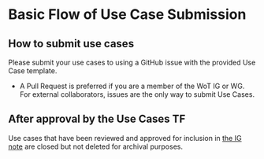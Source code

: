 # Basic Flow of Use Case Submission

## How to submit use cases

Please submit your use cases to using a GitHub issue with the provided Use Case template.
  - A Pull Request is preferred if you are a member of the WoT IG or WG. For external collaborators, issues are the only way to submit Use Cases.

## After approval by the Use Cases TF

Use cases that have been reviewed and approved for inclusion in [the IG note](https://w3c.github.io/wot-usecases/) are closed but not deleted for archival purposes.
